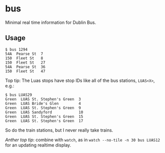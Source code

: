 # bus

Minimal real time information for Dublin Bus.

## Usage
```
$ bus 1294
54A  Pearse St  7
150  Fleet St   8
150  Fleet St   27
54A  Pearse St  36
150  Fleet St   47
```

Top tip: The Luas stops have stop IDs like all of the bus stations, `LUAS<X>`, e.g.:

```
$ bus LUAS29
Green  LUAS St. Stephen's Green  3
Green  LUAS Bride's Glen         4
Green  LUAS St. Stephen's Green  9
Green  LUAS Sandyford            10
Green  LUAS St. Stephen's Green  15
Green  LUAS St. Stephen's Green  17
```

So do the train stations, but I never really take trains.

_Anther top tip_: combine with `watch`, as in `watch --no-tile -n 30 bus LUAS12` for an updating realtime display.

